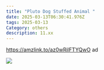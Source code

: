 ```yaml
---
title: "Pluto Dog Stuffed Animal "
date: 2025-03-13T06:30:41.976Z
tags: 2025-03-13
Category: others
description: 11.xx
---
```

https://amzlink.to/az0wRilFTYQwO  ad 

![](https://m.media-amazon.com/images/I/812lRGxwdNL._AC_SL1500_.jpg)

<!--EndFragment-->